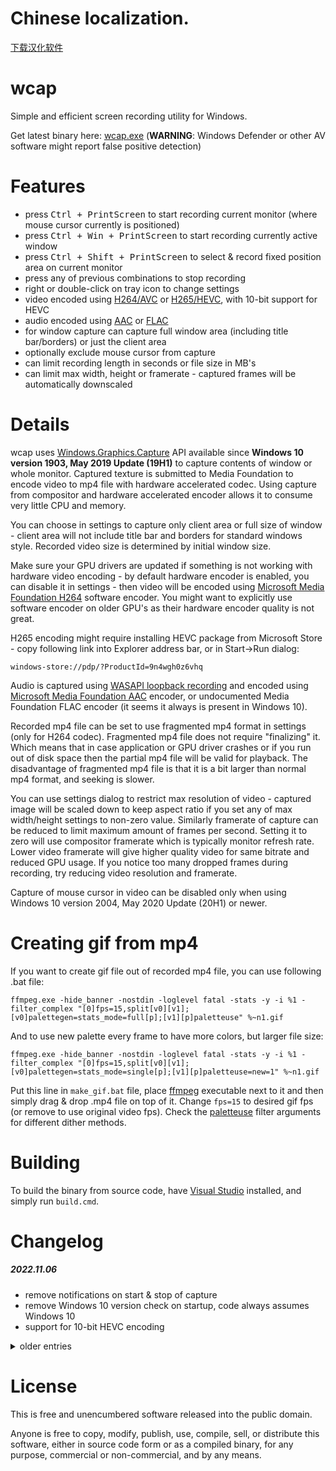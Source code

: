 Chinese localization.
=====================
 [下载汉化软件][] 

wcap
====

Simple and efficient screen recording utility for Windows.

Get latest binary here: [wcap.exe][] (**WARNING**: Windows Defender or other AV software might report false positive detection)

Features
========

 * press <kbd>Ctrl + PrintScreen</kbd> to start recording current monitor (where mouse cursor currently is positioned)
 * press <kbd>Ctrl + Win + PrintScreen</kbd> to start recording currently active window
 * press <kbd>Ctrl + Shift + PrintScreen</kbd> to select & record fixed position area on current monitor
 * press any of previous combinations to stop recording
 * right or double-click on tray icon to change settings
 * video encoded using [H264/AVC][] or [H265/HEVC][], with 10-bit support for HEVC
 * audio encoded using [AAC][] or [FLAC][]
 * for window capture can capture full window area (including title bar/borders) or just the client area
 * optionally exclude mouse cursor from capture
 * can limit recording length in seconds or file size in MB's
 * can limit max width, height or framerate - captured frames will be automatically downscaled

Details
=======

wcap uses [Windows.Graphics.Capture][wgc] API available since **Windows 10 version 1903, May 2019 Update (19H1)** to capture
contents of window or whole monitor. Captured texture is submitted to Media Foundation to encode video to mp4 file with
hardware accelerated codec. Using capture from compositor and hardware accelerated encoder allows it to consume very
little CPU and memory.

You can choose in settings to capture only client area or full size of window - client area will not include title bar and
borders for standard windows style. Recorded video size is determined by initial window size.

Make sure your GPU drivers are updated if something is not working with hardware video encoding - by default hardware encoder
is enabled, you can disable it in settings - then video will be encoded using [Microsoft Media Foundation H264][MSMFH264]
software encoder. You might want to explicitly use software encoder on older GPU's as their hardware encoder quality is not great. 

H265 encoding might require installing HEVC package from Microsoft Store - copy following link into Explorer address bar,
or in Start->Run dialog:
```
windows-store://pdp/?ProductId=9n4wgh0z6vhq
```

Audio is captured using [WASAPI loopback recording][] and encoded using [Microsoft Media Foundation AAC][MSMFAAC] encoder, or
undocumented Media Foundation FLAC encoder (it seems it always is present in Windows 10).

Recorded mp4 file can be set to use fragmented mp4 format in settings (only for H264 codec). Fragmented mp4 file does not
require "finalizing" it. Which means that in case application or GPU driver crashes or if you run out of disk space then
the partial mp4 file will be valid for playback. The disadvantage of fragmented mp4 file is that it is a bit larger than
normal mp4 format, and seeking is slower.

You can use settings dialog to restrict max resolution of video - captured image will be scaled down to keep aspect ratio
if you set any of max width/height settings to non-zero value. Similarly framerate of capture can be reduced to limit
maximum amount of frames per second. Setting it to zero will use compositor framerate which is typically monitor refresh
rate. Lower video framerate will give higher quality video for same bitrate and reduced GPU usage. If you notice too many
dropped frames during recording, try reducing video resolution and framerate.

Capture of mouse cursor in video can be disabled only when using Windows 10 version 2004, May 2020 Update (20H1) or newer.

Creating gif from mp4
=====================

If you want to create gif file out of recorded mp4 file, you can use following .bat file:

    ffmpeg.exe -hide_banner -nostdin -loglevel fatal -stats -y -i %1 -filter_complex "[0]fps=15,split[v0][v1];[v0]palettegen=stats_mode=full[p];[v1][p]paletteuse" %~n1.gif

And to use new palette every frame to have more colors, but larger file size:

    ffmpeg.exe -hide_banner -nostdin -loglevel fatal -stats -y -i %1 -filter_complex "[0]fps=15,split[v0][v1];[v0]palettegen=stats_mode=single[p];[v1][p]paletteuse=new=1" %~n1.gif

Put this line in `make_gif.bat` file, place [ffmpeg][] executable next to it and then simply drag & drop .mp4 file on top of it.
Change `fps=15` to desired gif fps (or remove to use original video fps). Check the [paletteuse][] filter arguments for
different dither methods.

Building
========

To build the binary from source code, have [Visual Studio][VS] installed, and simply run `build.cmd`.

Changelog
=========

##### 2022.11.06
 * remove notifications on start & stop of capture
 * remove Windows 10 version check on startup, code always assumes Windows 10
 * support for 10-bit HEVC encoding

<details><summary>older entries</summary>
<p>

##### 2021.12.21
 * allow to choose integrated vs discrete GPU to use for encoding
 * keep proper encoded video stream time when no new frames are captured

##### 2021.12.18
 * fixed wrong audio timestamps when encoding audio
 * fixed wrong d3d11 calls to copy texture when size is odd
 * fixed hanging when encoding audio & video with too many dropped frames

##### 2021.12.08
 * fixed compute shaders to work on older D3D11 hardware

##### 2021.12.05
 * allow to selected limited vs full range for YUV conversion

##### 2021.12.04
 * improved resizing and YUV conversion quality
 * improved performance for drawing background for rectangle selection
 * fix crash when child window is in foreground for window capture

##### 2021.10.17
 * allow to configure keyboad shortcuts

##### 2021.10.04
 * option to encode video with HEVC codec
 * option to encode audio with FLAC codec
 * allow limit file length or size
 * allow to choose output folder location
 * customize audio codec channels & samplerate

##### 2021.09.25
 * allow to capture fixed position rectangle area on screen
 * prevent config dialog to be open multiple times

##### 2021.09.20
 * added WASAPI loopback recording
 * audio is encoded using AAC codec
 * fix crash when capturing toolbar window

##### 2021.09.19
 * initial release

</p>
</details>

License
=======

This is free and unencumbered software released into the public domain.

Anyone is free to copy, modify, publish, use, compile, sell, or distribute this software, either in source code form or as
a compiled binary, for any purpose, commercial or non-commercial, and by any means.

[下载汉化软件]:https://github.com/wuguo138428/wcap_Chinese-localization/releases/tag/%E6%B1%89%E5%8C%96
[wcap.exe]: https://raw.githubusercontent.com/wiki/mmozeiko/wcap/wcap.exe
[wgc]: https://blogs.windows.com/windowsdeveloper/2019/09/16/new-ways-to-do-screen-capture/
[MSMFH264]: https://docs.microsoft.com/en-us/windows/win32/medfound/h-264-video-encoder
[VS]: https://visualstudio.microsoft.com/vs/
[WASAPI loopback recording]: https://docs.microsoft.com/en-us/windows/win32/coreaudio/loopback-recording
[MSMFAAC]: https://docs.microsoft.com/en-us/windows/win32/medfound/aac-encoder
[ffmpeg]: https://ffmpeg.org/
[paletteuse]: https://ffmpeg.org/ffmpeg-filters.html#paletteuse
[H264/AVC]: https://en.wikipedia.org/wiki/Advanced_Video_Coding
[H265/HEVC]: https://en.wikipedia.org/wiki/High_Efficiency_Video_Coding
[AAC]: https://en.wikipedia.org/wiki/Advanced_Audio_Coding
[FLAC]: https://en.wikipedia.org/wiki/FLAC
